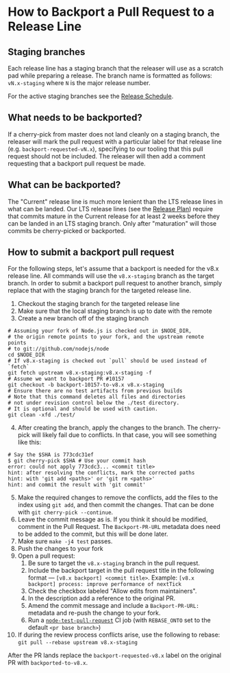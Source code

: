 # How to Backport a Pull Request to a Release Line

## Staging branches

Each release line has a staging branch that the releaser will use as a scratch
pad while preparing a release. The branch name is formatted as follows:
`vN.x-staging` where `N` is the major release number.

For the active staging branches see the [Release Schedule][].

## What needs to be backported?

If a cherry-pick from master does not land cleanly on a staging branch, the
releaser will mark the pull request with a particular label for that release
line (e.g. `backport-requested-vN.x`), specifying to our tooling that this
pull request should not be included. The releaser will then add a comment
requesting that a backport pull request be made.

## What can be backported?

The "Current" release line is much more lenient than the LTS release lines in
what can be landed. Our LTS release lines (see the [Release Plan][])
require that commits mature in the Current release for at least 2 weeks before
they can be landed in an LTS staging branch. Only after "maturation" will those
commits be cherry-picked or backported.

## How to submit a backport pull request

For the following steps, let's assume that a backport is needed for the v8.x
release line. All commands will use the `v8.x-staging` branch as the target
branch. In order to submit a backport pull request to another branch, simply
replace that with the staging branch for the targeted release line.

1. Checkout the staging branch for the targeted release line
2. Make sure that the local staging branch is up to date with the remote
3. Create a new branch off of the staging branch

```shell
# Assuming your fork of Node.js is checked out in $NODE_DIR,
# the origin remote points to your fork, and the upstream remote points
# to git://github.com/nodejs/node
cd $NODE_DIR
# If v8.x-staging is checked out `pull` should be used instead of `fetch`
git fetch upstream v8.x-staging:v8.x-staging -f
# Assume we want to backport PR #10157
git checkout -b backport-10157-to-v8.x v8.x-staging
# Ensure there are no test artifacts from previous builds
# Note that this command deletes all files and directories
# not under revision control below the ./test directory.
# It is optional and should be used with caution.
git clean -xfd ./test/
```

4. After creating the branch, apply the changes to the branch. The cherry-pick
   will likely fail due to conflicts. In that case, you will see something
   like this:

```shell
# Say the $SHA is 773cdc31ef
$ git cherry-pick $SHA # Use your commit hash
error: could not apply 773cdc3... <commit title>
hint: after resolving the conflicts, mark the corrected paths
hint: with 'git add <paths>' or 'git rm <paths>'
hint: and commit the result with 'git commit'
```

5. Make the required changes to remove the conflicts, add the files to the index
   using `git add`, and then commit the changes. That can be done with
   `git cherry-pick --continue`.
6. Leave the commit message as is. If you think it should be modified, comment
   in the Pull Request. The `Backport-PR-URL` metadata does need to be added to
   the commit, but this will be done later.
7. Make sure `make -j4 test` passes.
8. Push the changes to your fork
9. Open a pull request:
   1. Be sure to target the `v8.x-staging` branch in the pull request.
   1. Include the backport target in the pull request title in the following
      format — `[v8.x backport] <commit title>`.
      Example: `[v8.x backport] process: improve performance of nextTick`
   1. Check the checkbox labeled "Allow edits from maintainers".
   1. In the description add a reference to the original PR.
   1. Amend the commit message and include a `Backport-PR-URL:` metadata and
      re-push the change to your fork.
   1. Run a [`node-test-pull-request`][] CI job (with `REBASE_ONTO` set to the
      default `<pr base branch>`)
10. If during the review process conflicts arise, use the following to rebase:
    `git pull --rebase upstream v8.x-staging`

After the PR lands replace the `backport-requested-v8.x` label on the original
PR with `backported-to-v8.x`.

[Release Schedule]: https://github.com/nodejs/Release#release-schedule1
[Release Plan]: https://github.com/nodejs/Release#release-plan
[`node-test-pull-request`]: https://ci.nodejs.org/job/node-test-pull-request/build

